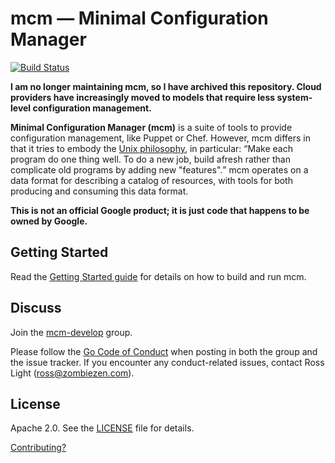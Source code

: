 # mcm &mdash; Minimal Configuration Manager

[![Build Status](https://travis-ci.org/zombiezen/mcm.svg?branch=master)](https://travis-ci.org/zombiezen/mcm)

<b>I am no longer maintaining mcm, so I have archived this repository. Cloud providers have increasingly moved to models that require less system-level configuration management.</b>

<b>Minimal Configuration Manager (mcm)</b> is a suite of tools to provide configuration management, like Puppet or Chef.
However, mcm differs in that it tries to embody the [Unix philosophy](https://en.wikipedia.org/wiki/Unix_philosophy), in particular: <q>Make each program do one thing well. To do a new job, build afresh rather than complicate old programs by adding new "features".</q>
mcm operates on a data format for describing a catalog of resources, with tools for both producing and consuming this data format.

**This is not an official Google product; it is just code that happens to be owned by Google.**

## Getting Started

Read the [Getting Started guide](https://zombiezen.github.io/mcm/getting-started) for details on how to build and run mcm.

## Discuss

Join the [mcm-develop](https://groups.google.com/forum/#!forum/mcm-develop) group.

Please follow the [Go Code of Conduct](https://golang.org/conduct) when posting in both the group and the issue tracker.
If you encounter any conduct-related issues, contact Ross Light (ross@zombiezen.com).

## License

Apache 2.0.  See the [LICENSE](LICENSE) file for details.

[Contributing?](CONTRIBUTING.md)
